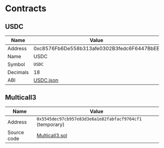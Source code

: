 # Contracts

## USDC

| Name | Value |
|---|---|
| Address | 0xc8576Fb6De558b313afe0302B3fedc6F6447BbEE |
| Name | USDC |
| Symbol | `USDC` |
| Decimals | 18 |
| ABI | [USDC.json](/lib/usdcAbi.ts) |

## Multicall3

| Name | Value |
|---|---|
| Address | `0x5545dec97cb957e83d3e6a1e82fabfacf9764cf1` (temporary)  |
| Source code | [Multicall3.sol](https://github.com/mds1/multicall/blob/main/src/Multicall3.sol) |
